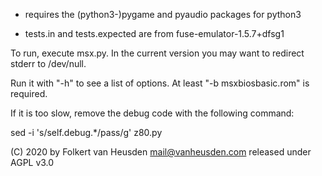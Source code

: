 * requires the (python3-)pygame and pyaudio packages for python3

* tests.in and tests.expected are from fuse-emulator-1.5.7+dfsg1

To run, execute msx.py. In the current version you may want to redirect stderr to /dev/null.

Run it with "-h" to see a list of options. At least "-b msxbiosbasic.rom" is required.

If it is too slow, remove the debug code with the following command:

sed -i 's/self.debug.*/pass/g' z80.py


(C) 2020 by Folkert van Heusden <mail@vanheusden.com>
released under AGPL v3.0
